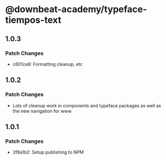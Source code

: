 # @downbeat-academy/typeface-tiempos-text

## 1.0.3

### Patch Changes

- c601ce8: Formatting cleanup, etc

## 1.0.2

### Patch Changes

- Lots of cleanup work in components and typeface packages as well as the new navigation for www

## 1.0.1

### Patch Changes

- 2f8a1b2: Setup publishing to NPM
